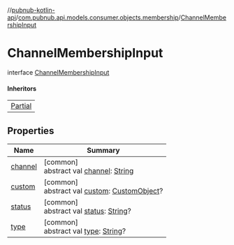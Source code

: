 //[pubnub-kotlin-api](../../../index.md)/[com.pubnub.api.models.consumer.objects.membership](../index.md)/[ChannelMembershipInput](index.md)

# ChannelMembershipInput

interface [ChannelMembershipInput](index.md)

#### Inheritors

| |
|---|
| [Partial](../-p-n-channel-membership/-partial/index.md) |

## Properties

| Name | Summary |
|---|---|
| [channel](channel.md) | [common]<br>abstract val [channel](channel.md): [String](https://kotlinlang.org/api/core/kotlin-stdlib/kotlin/-string/index.html) |
| [custom](custom.md) | [common]<br>abstract val [custom](custom.md): [CustomObject](../../com.pubnub.kmp/-custom-object/index.md)? |
| [status](status.md) | [common]<br>abstract val [status](status.md): [String](https://kotlinlang.org/api/core/kotlin-stdlib/kotlin/-string/index.html)? |
| [type](type.md) | [common]<br>abstract val [type](type.md): [String](https://kotlinlang.org/api/core/kotlin-stdlib/kotlin/-string/index.html)? |
